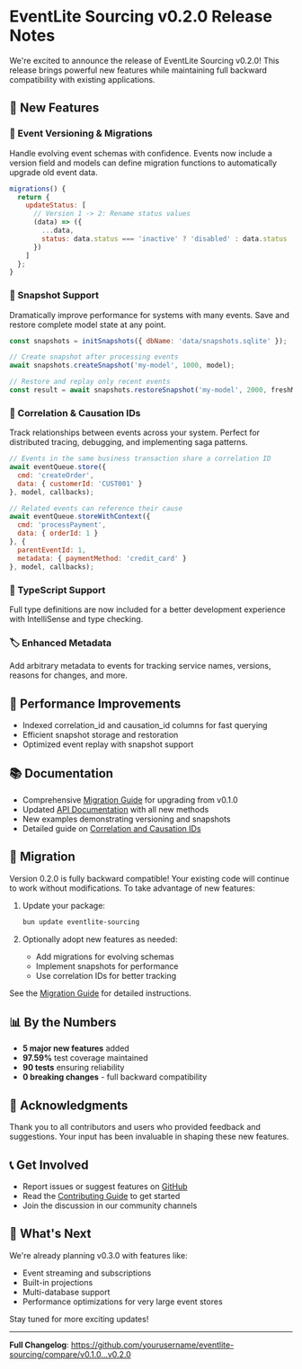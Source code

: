 # EventLite Sourcing v0.2.0 Release Notes

We're excited to announce the release of EventLite Sourcing v0.2.0! This release brings powerful new features while maintaining full backward compatibility with existing applications.

## 🎉 New Features

### 📌 Event Versioning & Migrations
Handle evolving event schemas with confidence. Events now include a version field and models can define migration functions to automatically upgrade old event data.

```javascript
migrations() {
  return {
    updateStatus: [
      // Version 1 -> 2: Rename status values
      (data) => ({
        ...data,
        status: data.status === 'inactive' ? 'disabled' : data.status
      })
    ]
  };
}
```

### 💾 Snapshot Support
Dramatically improve performance for systems with many events. Save and restore complete model state at any point.

```javascript
const snapshots = initSnapshots({ dbName: 'data/snapshots.sqlite' });

// Create snapshot after processing events
await snapshots.createSnapshot('my-model', 1000, model);

// Restore and replay only recent events
const result = await snapshots.restoreSnapshot('my-model', 2000, freshModel);
```

### 🔗 Correlation & Causation IDs
Track relationships between events across your system. Perfect for distributed tracing, debugging, and implementing saga patterns.

```javascript
// Events in the same business transaction share a correlation ID
await eventQueue.store({
  cmd: 'createOrder',
  data: { customerId: 'CUST001' }
}, model, callbacks);

// Related events can reference their cause
await eventQueue.storeWithContext({
  cmd: 'processPayment',
  data: { orderId: 1 }
}, {
  parentEventId: 1,
  metadata: { paymentMethod: 'credit_card' }
}, model, callbacks);
```

### 📘 TypeScript Support
Full type definitions are now included for a better development experience with IntelliSense and type checking.

### 🏷️ Enhanced Metadata
Add arbitrary metadata to events for tracking service names, versions, reasons for changes, and more.

## 🚀 Performance Improvements

- Indexed correlation_id and causation_id columns for fast querying
- Efficient snapshot storage and restoration
- Optimized event replay with snapshot support

## 📚 Documentation

- Comprehensive [Migration Guide](docs/MIGRATION-v0.2.0.md) for upgrading from v0.1.0
- Updated [API Documentation](docs/API.md) with all new methods
- New examples demonstrating versioning and snapshots
- Detailed guide on [Correlation and Causation IDs](docs/correlation-causation-ids.md)

## 🔧 Migration

Version 0.2.0 is fully backward compatible! Your existing code will continue to work without modifications. To take advantage of new features:

1. Update your package:
   ```bash
   bun update eventlite-sourcing
   ```

2. Optionally adopt new features as needed:
   - Add migrations for evolving schemas
   - Implement snapshots for performance
   - Use correlation IDs for better tracking

See the [Migration Guide](docs/MIGRATION-v0.2.0.md) for detailed instructions.

## 📊 By the Numbers

- **5 major new features** added
- **97.59%** test coverage maintained
- **90 tests** ensuring reliability
- **0 breaking changes** - full backward compatibility

## 🙏 Acknowledgments

Thank you to all contributors and users who provided feedback and suggestions. Your input has been invaluable in shaping these new features.

## 📞 Get Involved

- Report issues or suggest features on [GitHub](https://github.com/yourusername/eventlite-sourcing/issues)
- Read the [Contributing Guide](CONTRIBUTING.md) to get started
- Join the discussion in our community channels

## 🚀 What's Next

We're already planning v0.3.0 with features like:
- Event streaming and subscriptions
- Built-in projections
- Multi-database support
- Performance optimizations for very large event stores

Stay tuned for more exciting updates!

---

**Full Changelog**: https://github.com/yourusername/eventlite-sourcing/compare/v0.1.0...v0.2.0